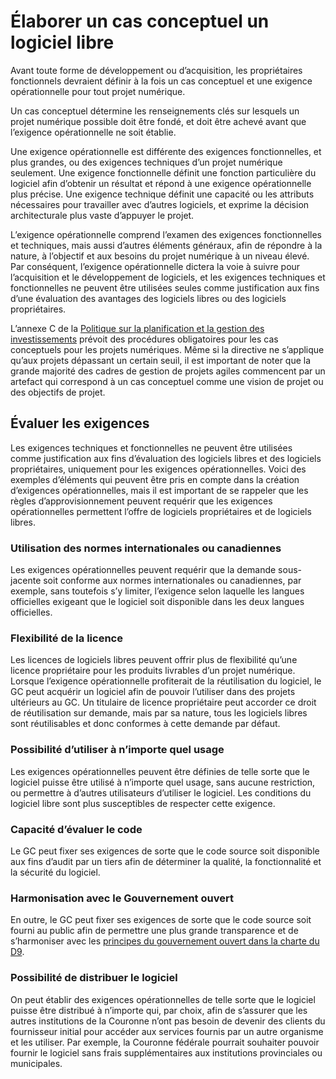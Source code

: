 # Élaborer un cas conceptuel un logiciel libre

Avant toute forme de développement ou d’acquisition, les propriétaires fonctionnels devraient définir à la fois un cas conceptuel et une exigence opérationnelle pour tout projet numérique.

Un cas conceptuel détermine les renseignements clés sur lesquels un projet numérique possible doit être fondé, et doit être achevé avant que l’exigence opérationnelle ne soit établie.

Une exigence opérationnelle est différente des exigences fonctionnelles, et plus grandes, ou des exigences techniques d’un projet numérique seulement. Une exigence fonctionnelle définit une fonction particulière du logiciel afin d’obtenir un résultat et répond à une exigence opérationnelle plus précise. Une exigence technique définit une capacité ou les attributs nécessaires pour travailler avec d’autres logiciels, et exprime la décision architecturale plus vaste d’appuyer le projet.

L’exigence opérationnelle comprend l’examen des exigences fonctionnelles et techniques, mais aussi d’autres éléments généraux, afin de répondre à la nature, à l’objectif et aux besoins du projet numérique à un niveau élevé. Par conséquent, l’exigence opérationnelle dictera la voie à suivre pour l’acquisition et le développement de logiciels, et les exigences techniques et fonctionnelles ne peuvent être utilisées seules comme justification aux fins d’une évaluation des avantages des logiciels libres ou des logiciels propriétaires.

L’annexe C de la [Politique sur la planification et la gestion des investissements](https://www.tbs-sct.gc.ca/pol/doc-fra.aspx?id=32593) prévoit des procédures obligatoires pour les cas conceptuels pour les projets numériques. Même si la directive ne s’applique qu’aux projets dépassant un certain seuil, il est important de noter que la grande majorité des cadres de gestion de projets agiles commencent par un artefact qui correspond à un cas conceptuel comme une vision de projet ou des objectifs de projet.

## Évaluer les exigences

Les exigences techniques et fonctionnelles ne peuvent être utilisées comme justification aux fins d’évaluation des logiciels libres et des logiciels propriétaires, uniquement pour les exigences opérationnelles.
Voici des exemples d’éléments qui peuvent être pris en compte dans la création d’exigences opérationnelles, mais il est important de se rappeler que les règles d’approvisionnement peuvent requérir que les exigences opérationnelles permettent l’offre de logiciels propriétaires et de logiciels libres.

### Utilisation des normes internationales ou canadiennes

Les exigences opérationnelles peuvent requérir que la demande sous-jacente soit conforme aux normes internationales ou canadiennes, par exemple, sans toutefois s’y limiter, l’exigence selon laquelle les langues officielles exigeant que le logiciel soit disponible dans les deux langues officielles.

### Flexibilité de la licence

Les licences de logiciels libres peuvent offrir plus de flexibilité qu’une licence propriétaire pour les produits livrables d’un projet numérique.
Lorsque l’exigence opérationnelle profiterait de la réutilisation du logiciel, le GC peut acquérir un logiciel afin de pouvoir l’utiliser dans des projets ultérieurs au GC. Un titulaire de licence propriétaire peut accorder ce droit de réutilisation sur demande, mais par sa nature, tous les logiciels libres sont réutilisables et donc conformes à cette demande par défaut.

### Possibilité d’utiliser à n’importe quel usage

Les exigences opérationnelles peuvent être définies de telle sorte que le logiciel puisse être utilisé à n’importe quel usage, sans aucune restriction, ou permettre à d’autres utilisateurs d’utiliser le logiciel. Les conditions du logiciel libre sont plus susceptibles de respecter cette exigence.

### Capacité d’évaluer le code

Le GC peut fixer ses exigences de sorte que le code source soit disponible aux fins d’audit par un tiers afin de déterminer la qualité, la fonctionnalité et la sécurité du logiciel.

### Harmonisation avec le Gouvernement ouvert

En outre, le GC peut fixer ses exigences de sorte que le code source soit fourni au public afin de permettre une plus grande transparence et de s’harmoniser avec les [principes du gouvernement ouvert dans la charte du D9](https://www.canada.ca/fr/gouvernement/systeme/gouvernement-numerique/ameliorer-services-numeriques/chartedigital9.html).

### Possibilité de distribuer le logiciel

On peut établir des exigences opérationnelles de telle sorte que le logiciel puisse être distribué à n’importe qui, par choix, afin de s’assurer que les autres institutions de la Couronne n’ont pas besoin de devenir des clients du fournisseur initial pour accéder aux services fournis par un autre organisme et les utiliser. Par exemple, la Couronne fédérale pourrait souhaiter pouvoir fournir le logiciel sans frais supplémentaires aux institutions provinciales ou municipales.